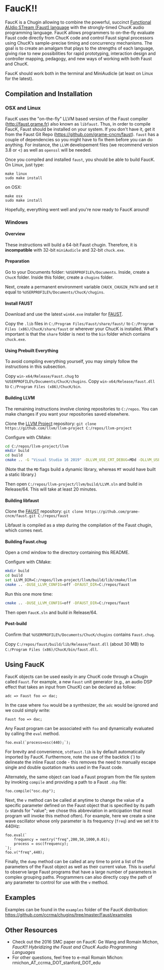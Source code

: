 # FaucK!!

FaucK is a Chugin allowing to combine the powerful, succinct [Functional AUdio STream (Faust) language](http://faust.grame.fr) with the strongly-timed ChucK audio programming language.
FaucK allows programmers to on-the-fly evaluate Faust code directly from ChucK code and control Faust signal processors using ChucK’s sample-precise timing and
concurrency mechanisms. The goal is to create an amalgam that plays to the strengths of each language, giving rise to new possibilities for rapid prototyping, interaction design and controller mapping, pedagogy, and new ways of working with both Faust and ChucK. 

FaucK should work both in the terminal and MiniAudicle (at least on Linux for the latest). 

## Compilation and Installation

### OSX and Linux

FaucK uses the "on-the-fly" LLVM based version of the Faust compiler (<http://faust.grame.fr>) also known as `libfaust`. Thus, in order to compile FaucK, Faust should be installed on your system. If you don't have it, get it from the Faust Git Repo (<https://github.com/grame-cncm/faust>). `faust` has a couple of dependencies so you might have to fix them before you can do anything. For instance, the `LLVM` developement files (we recommend version 3.8 or <) as well as `openssl` will be needed.

Once you compiled and installed `faust`, you should be able to build FaucK. On Linux, just type:

```
make linux
sudo make install
```

on OSX:

```
make osx
sudo make install
```

Hopefully, everything went well and you're now ready to FaucK around!

### Windows

#### Overview

These instructions will build a 64-bit Faust chugin. Therefore, it is **incompatible** with 32-bit `miniAudicle` and 32-bit `chuck.exe`.

#### Preparation

Go to your Documents folder: `%USERPROFILE%/Documents`. Inside, create a `ChucK` folder. Inside this folder, create a `chugins` folder.

Next, create a permanent environment variable `CHUCK_CHUGIN_PATH` and set it equal to `%USERPROFILE%/Documents/ChucK/chugins`.

#### Install FAUST

Download and use the latest `win64.exe` installer for [FAUST](https://github.com/grame-cncm/faust/releases).

Copy the `.lib` files in `C:/Program Files/Faust/share/faust/` to `C:/Program Files (x86)/ChucK/share/faust` or wherever your ChucK is installed. What's important is that the `share` folder is next to the `bin` folder which contains `chuck.exe`.

#### Using Prebuilt Everything

To avoid compiling everything yourself, you may simply follow the instructions in this subsection.

Copy `win-x64/Release/Faust.chug` to `%USERPROFILE%/Documents/ChucK/chugins`. Copy `win-x64/Release/faust.dll` to `C:/Program Files (x86)/ChucK/bin`.

#### Building LLVM

The remaining instructions involve cloning repositories to `C:/repos`. You can make changes if you want your repositories saved elsewhere.

Clone the [LLVM Project](https://github.com/llvm/llvm-project) repository:
`git clone https://github.com/llvm/llvm-project C:/repos/llvm-project`

Configure with CMake:
```bash
cd C:/repos/llvm-project/llvm
mkdir build
cd build
cmake .. -G "Visual Studio 16 2019" -DLLVM_USE_CRT_DEBUG=MDd -DLLVM_USE_CRT_RELEASE=MD -DLLVM_BUILD_TESTS=Off -DCMAKE_INSTALL_PREFIX="./llvm" -Thost=x64
```

(Note that the `MD` flags build a dynamic library, whereas `MT` would have built a static library.)

Then open `C:/repos/llvm-project/llvm/build/LLVM.sln` and build in Release/64. This will take at least 20 minutes.

#### Building libfaust

Clone the [FAUST](https://github.com/grame-cncm/faust/) repository:
`git clone https://github.com/grame-cncm/faust.git C:/repos/faust`

Libfaust is compiled as a step during the compilation of the Faust chugin, which comes next.

#### Building Faust.chug

Open a cmd window to the directory containing this README.

Configure with CMake:
```bash
mkdir build
cd build
set LLVM_DIR=C:/repos/llvm-project/llvm/build/lib/cmake/llvm
cmake .. -DUSE_LLVM_CONFIG=off -DFAUST_DIR=C:/repos/faust
```

Run this one more time:
```bash
cmake .. -DUSE_LLVM_CONFIG=off -DFAUST_DIR=C:/repos/faust
```

Then open `FaucK.sln` and build in Release/64.

#### Post-build

Confirm that `%USERPROFILE%/Documents/ChucK/chugins` contains `Faust.chug`.

Copy `C:/repos/faust/build/lib/Release/faust.dll` (about 30 MB) to `C:/Program Files (x86)/ChucK/bin/faust.dll`.

## Using FaucK

FaucK objects can be used easily in any ChucK code through a Chugin called `Faust`. For example, a new `Faust` unit generator (e.g., an audio DSP effect that takes an input from ChucK) can be declared as follow:  

```
adc => Faust foo => dac;
```

In the case where `foo` would be a synthesizer, the `adc` would be ignored and we could simply write:

```
Faust foo => dac;
```

Any Faust program can be associated with `foo` and dynamically evaluated by calling the `eval` method.  

```
foo.eval(`process=osc(440);`);
```

For brevity and convenience, `stdfaust.lib` is by default automatically imported by FaucK.  Furthermore, note the use of the backtick (\`) to delineate the inline Faust code - this removes the need to manually escape single and double quotation marks used in the Faust code.

Alternately, the same object can load a Faust program from the file system by invoking `compile` and providing a path to a Faust `.dsp` file:

```
foo.compile("osc.dsp");
```

Next, the `v` method can be called at anytime to change the value of a specific parameter defined on the Faust object that is specified by its path (`v` stands for "value"; we chose this abbreviation in anticipation that most program will invoke this method often). For example, here we create a sine wave oscillator whose only parameter is its frequency (`freq`) and we set it to 440Hz: 

```
foo.eval(`
    frequency = nentry("freq",200,50,1000,0.01);
    process = osc(frequency);
`);
foo.v("freq",440);
```

Finally, the `dump` method can be called at any time to print a list of the parameters of the Faust object as well as their current value.  This is useful to observe large Faust programs that have a large number of parameters in complex grouping paths. Programmers can also directly copy the path of any parameter to control for use with the `v` method.

## Examples

Examples can be found in the `examples` folder of the FaucK distribution: <https://github.com/ccrma/chugins/tree/master/Faust/examples>

## Other Resources

* Check out the 2016 SMC paper on FaucK: Ge Wang and Romain Michon, *FaucK!! Hybridizing the Faust and ChucK Audio Programming Languages*
* For other questions, feel free to e-mail Romain Michon: rmichon_AT_ccrma_DOT_stanford_DOT_edu
